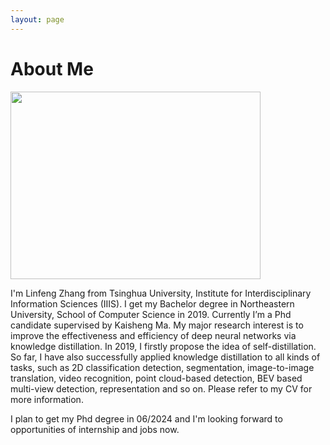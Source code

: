```yaml
---
layout: page
---
```


# About Me

<img src="/images/image2.jpg" class="floatpic" width=400  height=300 >

I'm Linfeng Zhang from Tsinghua University, Institute for Interdisciplinary Information Sciences (IIIS). 
I get my Bachelor degree in Northeastern University, School of Computer Science in 2019. 
Currently I’m a Phd candidate supervised by Kaisheng Ma.
My major research interest is to improve the effectiveness and efficiency of deep neural networks via knowledge distillation.
In 2019, I firstly propose the idea of self-distillation. So far, I have also successfully applied knowledge distillation to all kinds of tasks, such as 2D classification detection, segmentation, image-to-image translation, video recognition, point cloud-based detection, BEV based multi-view detection, representation and so on. Please refer to my CV for more information. 

I plan to get my Phd degree in 06/2024 and I'm looking forward to opportunities of internship and jobs now.
